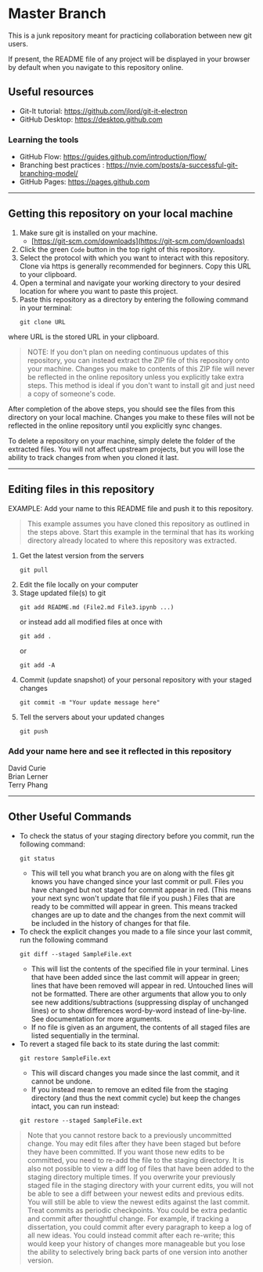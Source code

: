 # Master Branch

This is a junk repository meant for practicing collaboration between new git users.

If present, the README file of any project will be displayed in your browser by default when you navigate to this repository online.

## Useful resources

- Git-It tutorial: <https://github.com/jlord/git-it-electron>
- GitHub Desktop: <https://desktop.github.com>

### Learning the tools
- GitHub Flow: <https://guides.github.com/introduction/flow/>
- Branching best practices : <https://nvie.com/posts/a-successful-git-branching-model/>
- GitHub Pages: <https://pages.github.com>


-----

## Getting this repository on your local machine

1. Make sure git is installed on your machine.
    - [https://git-scm.com/downloads](https://git-scm.com/downloads)
2. Click the green `Code` button in the top right of this repository.
3. Select the protocol with which you want to interact with this repository. Clone via https is generally recommended for beginners. Copy this URL to your clipboard.
4. Open a terminal and navigate your working directory to your desired location for where you want to paste this project.
5. Paste this repository as a directory by entering the following command in your terminal:
    ```
    git clone URL
    ```
where URL is the stored URL in your clipboard.

> NOTE: If you don't plan on needing continuous updates of this repository, you can instead extract the ZIP file of this repository onto your machine. Changes you make to contents of this ZIP file will never be reflected in the online repository unless you explicitly take extra steps. This method is ideal if you don't want to install git and just need a copy of someone's code.

After completion of the above steps, you should see the files from this directory on your local machine. Changes you make to these files will not be reflected in the online repository until you explicitly sync changes.

To delete a repository on your machine, simply delete the folder of the extracted files. You will not affect upstream projects, but you will lose the ability to track changes from when you cloned it last.


-----

## Editing files in this repository

EXAMPLE: Add your name to this README file and push it to this repository.
> This example assumes you have cloned this repository as outlined in the steps above. Start this example in the terminal that has its working directory already located to where this repository was extracted.

1. Get the latest version from the servers
    ```
    git pull
    ```
2. Edit the file locally on your computer
3. Stage updated file(s) to git
    ```
    git add README.md (File2.md File3.ipynb ...)
    ```
    or instead add all modified files at once with
    ```
    git add .
    ```
    or
    ```
    git add -A
    ```
4. Commit (update snapshot) of your personal repository with your staged changes
    ```
    git commit -m "Your update message here"
    ```
5. Tell the servers about your updated changes
    ```
    git push
    ```

### Add your name here and see it reflected in this repository

David Curie  
Brian Lerner  
Terry Phang  

-----

## Other Useful Commands

- To check the status of your staging directory before you commit, run the following command:
    ```
    git status
    ```
    - This will tell you what branch you are on along with the files git knows you have changed since your last commit or pull. Files you have changed but not staged for commit appear in red. (This means your next sync won't update that file if you push.) Files that are ready to be committed will appear in green. This means tracked changes are up to date and the changes from the next commit will be included in the history of changes for that file.
- To check the explicit changes you made to a file since your last commit, run the following command
    ```
    git diff --staged SampleFile.ext
    ```
    - This will list the contents of the specified file in your terminal. Lines that have been added since the last commit will appear in green; lines that have been removed will appear in red. Untouched lines will not be formatted. There are other arguments that allow you to only see new additions/subtractions (suppressing display of unchanged lines) or to show differences word-by-word instead of line-by-line. See documentation for more arguments.
    - If no file is given as an argument, the contents of all staged files are listed sequentially in the terminal.
- To revert a staged file back to its state during the last commit:
    ```
    git restore SampleFile.ext
    ```
    - This will discard changes you made since the last commit, and it cannot be undone.
    - If you instead mean to remove an edited file from the staging directory (and thus the next commit cycle) but keep the changes intact, you can run instead:
    ```
    git restore --staged SampleFile.ext
    ```
> Note that you cannot restore back to a previously uncommitted change. You may edit files after they have been staged but before they have been committed. If you want those new edits to be committed, you need to re-add the file to the staging directory. It is also not possible to view a diff log of files that have been added to the staging directory multiple times. If you overwrite your previously staged file in the staging directory with your current edits, you will not be able to see a diff between your newest edits and previous edits. You will still be able to view the newest edits against the last commit.
> Treat commits as periodic checkpoints. You could be extra pedantic and commit after thoughtful change. For example, if tracking a dissertation, you could commit after every paragraph to keep a log of all new ideas. You could instead commit after each re-write; this would keep your history of changes more manageable but you lose the ability to selectively bring back parts of one version into another version.
